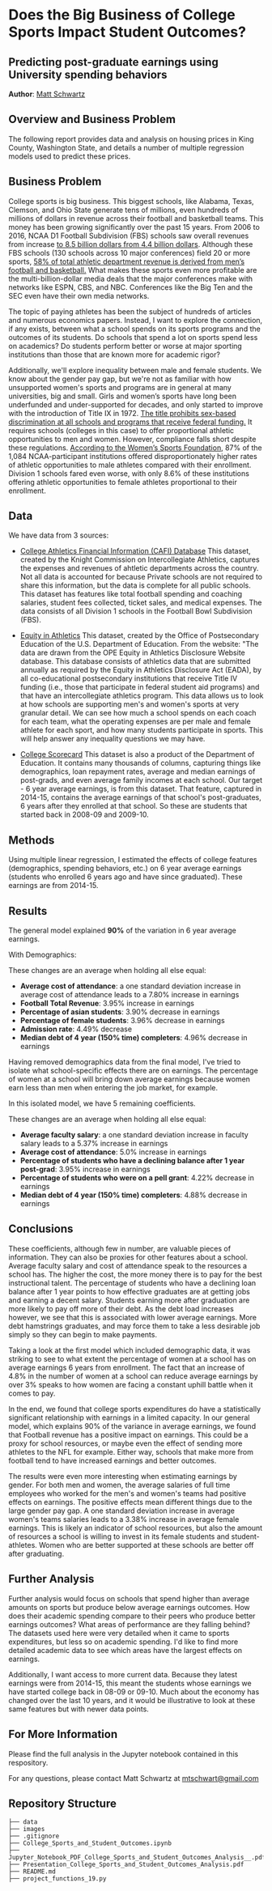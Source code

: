 # Does the Big Business of College Sports Impact Student Outcomes?
## Predicting post-graduate earnings using University spending behaviors


**Author**: [Matt Schwartz](mailto:mtschwart@gmail.com)

## Overview and Business Problem

The following report provides data and analysis on housing prices in King County, Washington State, and details a number of multiple regression models used to predict these prices. 

## Business Problem

College sports is big business. This biggest schools, like Alabama, Texas, Clemson, and Ohio State generate tens of millions, even hundreds of millions of dollars in revenue across their football and basketball teams. This money has been growing significantly over the past 15 years. From 2006 to 2016, NCAA D1 Football Subdivision (FBS) schools saw overall revenues from increase [to 8.5 billion dollars from 4.4 billion dollars](https://www.ipr.northwestern.edu/documents/working-papers/2020/wp-20-42.pdf). Although these FBS schools (130 schools across 10 major conferences) field 20 or more sports, [58% of total athletic department revenue is derived from men’s football and basketball.](https://www.ipr.northwestern.edu/documents/working-papers/2020/wp-20-42.pdf) What makes these sports even more profitable are the multi-billion-dollar media deals that the major conferences make with networks like ESPN, CBS, and NBC. Conferences like the Big Ten and the SEC even have their own media networks. 

The topic of paying athletes has been the subject of hundreds of articles and numerous economics papers. Instead, I want to explore the connection, if any exists, between what a school spends on its sports programs and the outcomes of its students. Do schools that spend a lot on sports spend less on academics? Do students perform better or worse at major sporting institutions than those that are known more for academic rigor?

Additionally, we'll explore inequality between male and female students. We know about the gender pay gap, but we're not as familiar with how unsupported women's sports and programs are in general at many universities, big and small. Girls and women’s sports have long been underfunded and under-supported for decades, and only started to improve with the introduction of Title IX in 1972. [The title prohibits sex-based discrimination at all schools and programs that receive federal funding.](https://en.wikipedia.org/wiki/Title_IX) It requires schools (colleges in this case) to offer proportional athletic opportunities to men and women. However, compliance falls short despite these regulations. [According to the Women’s Sports Foundation](https://www.womenssportsfoundation.org/wp-content/uploads/2020/01/Chasing-Equity-Full-Report-Web.pdf), 87% of the 1,084 NCAA-participant institutions offered disproportionately higher rates of athletic opportunities to male athletes compared with their enrollment. Division 1 schools fared even worse, with only 8.6% of these institutions offering athletic opportunities to female athletes proportional to their enrollment. 

## Data

We have data from 3 sources:

- [College Athletics Financial Information (CAFI) Database](http://cafidatabase.knightcommission.org/nfs)
This dataset, created by the Knight Commission on Intercollegiate Athletics, captures the expenses and revenues of ahtletic departments across the country. Not all data is accounted for because Private schools are not required to share this information, but the data is complete for all public schools. This dataset has features like total football spending and coaching salaries, student fees collected, ticket sales, and medical expenses. The data consists of all Division 1 schools in the Football Bowl Subdivision (FBS).

- [Equity in Athletics](https://ope.ed.gov/athletics/#/)
This dataset, created by the Office of Postsecondary Education of the U.S. Department of Education. From the website: "The data are drawn from the OPE Equity in Athletics Disclosure Website database. This database consists of athletics data that are submitted annually as required by the Equity in Athletics Disclosure Act (EADA), by all co-educational postsecondary institutions that receive Title IV funding (i.e., those that participate in federal student aid programs) and that have an intercollegiate athletics program. This data allows us to look at how schools are supporting men's and women's sports at very granular detail. We can see how much a school spends on each coach for each team, what the operating expenses are per male and female athlete for each sport, and how many students participate in sports. This will help answer any inequality questions we may have.

- [College Scorecard](https://collegescorecard.ed.gov/)
This dataset is also a product of the Department of Education. It contains many thousands of columns, capturing things like demographics, loan repayment rates, average and median earnings of post-grads, and even average family incomes at each school. Our target - 6 year average earnings, is from this dataset. That feature, captured in 2014-15, contains the average earnings of that school's post-graduates, 6 years after they enrolled at that school. So these are students that started back in 2008-09 and 2009-10.

## Methods

Using multiple linear regression, I estimated the effects of college features (demographics, spending behaviors, etc.) on 6 year average earnings (students who enrolled 6 years ago and have since graduated). These earnings are from 2014-15.

## Results

The general model explained **90%** of the variation in 6 year average earnings.

With Demographics:

These changes are an average when holding all else equal:

- **Average cost of attendance**: a one standard deviation increase in average cost of attendance leads to a 7.80% increase in earnings
- **Football Total Revenue**: 3.95% increase in earnings
- **Percentage of asian students**: 3.90% decrease in earnings
- **Percentage of female students**: 3.96% decrease in earnings
- **Admission rate**: 4.49% decrease
- **Median debt of 4 year (150% time) completers**: 4.96% decrease in earnings

Having removed demographics data from the final model, I've tried to isolate what school-specific effects there are on earnings. The percentage of women at a school will bring down average earnings because women earn less than men when entering the job market, for example.

In this isolated model, we have 5 remaining coefficients.

These changes are an average when holding all else equal:

- **Average faculty salary**: a one standard deviation increase in faculty salary leads to a 5.37% increase in earnings
- **Average cost of attendance**: 5.0% increase in earnings
- **Percentage of students who have a declining balance after 1 year post-grad**: 3.95% increase in earnings
- **Percentage of students who were on a pell grant**: 4.22% decrease in earnings
- **Median debt of 4 year (150% time) completers**: 4.88% decrease in earnings


## Conclusions

These coefficients, although few in number, are valuable pieces of information. They can also be proxies for other features about a school. Average faculty salary and cost of attendance speak to the resources a school has. The higher the cost, the more money there is to pay for the best instructional talent. The percentage of students who have a declining loan balance after 1 year points to how effective graduates are at getting jobs and earning a decent salary. Students earning more after graduation are more likely to pay off more of their debt. As the debt load increases however, we see that this is associated with lower average earnings. More debt hamstrings graduates, and may force them to take a less desirable job simply so they can begin to make payments.

Taking a look at the first model which included demographic data, it was striking to see to what extent the percentage of women at a school has on average earnings 6 years from enrollment. The fact that an increase of 4.8% in the number of women at a school can reduce average earnings by over 3% speaks to how women are facing a constant uphill battle when it comes to pay.

In the end, we found that college sports expenditures do have a statistically significant relationship with earnings in a limited capacity. In our general model, which explains 90% of the variance in average earnings, we found that Football revenue has a positive impact on earnings. This could be a proxy for school resources, or maybe even the effect of sending more athletes to the NFL for example. Either way, schools that make more from football tend to have increased earnings and better outcomes.

The results were even more interesting when estimating earnings by gender. For both men and women, the average salaries of full time employees who worked for the men's and women's teams had positive effects on earnings. The positive effects mean different things due to the large gender pay gap. A one standard deviation increase in average women's teams salaries leads to a 3.38% increase in average female earnings. This is likely an indicator of school resources, but also the amount of resources a school is willing to invest in its female students and student-athletes. Women who are better supported at these schools are better off after graduating.


## Further Analysis

Further analysis would focus on schools that spend higher than average amounts on sports but produce below average earnings outcomes. How does their academic spending compare to their peers who produce better earnings outcomes? What areas of performance are they falling behind? The datasets used here were very detailed when it came to sports expenditures, but less so on academic spending. I'd like to find more detailed academic data to see which areas have the largest effects on earnings.

Additionally, I want access to more current data. Because they latest earnings were from 2014-15, this meant the students whose earnings we have started college back in 08-09 or 09-10. Much about the economy has changed over the last 10 years, and it would be illustrative to look at these same features but with newer data points.


## For More Information

Please find the full analysis in the Jupyter notebook contained in this respository.

For any questions, please contact Matt Schwartz at [mtschwart@gmail.com](mailto:mtschwart@gmail.com)



## Repository Structure

```
├── data
├── images
├── .gitignore
├── College_Sports_and_Student_Outcomes.ipynb
├── Jupyter_Notebook_PDF_College_Sports_and_Student_Outcomes_Analysis__.pdf
├── Presentation_College_Sports_and_Student_Outcomes_Analysis.pdf
├── README.md
├── project_functions_19.py
```
